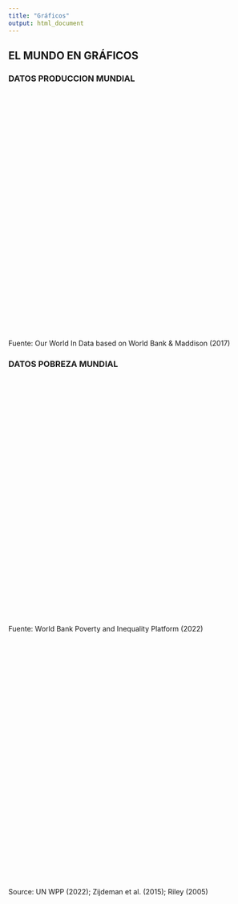 ```yaml
---
title: "Gráficos"
output: html_document
---
```


<script src="/rmarkdown-libs/htmlwidgets/htmlwidgets.js"></script>
<script src="/rmarkdown-libs/jquery/jquery.min.js"></script>
<link href="/rmarkdown-libs/dygraphs/dygraph.css" rel="stylesheet" />
<script src="/rmarkdown-libs/dygraphs/dygraph-combined.js"></script>
<script src="/rmarkdown-libs/dygraphs/shapes.js"></script>
<script src="/rmarkdown-libs/moment/moment.js"></script>
<script src="/rmarkdown-libs/moment-timezone/moment-timezone-with-data.js"></script>
<script src="/rmarkdown-libs/moment-fquarter/moment-fquarter.min.js"></script>
<script src="/rmarkdown-libs/dygraphs-binding/dygraphs.js"></script>
<script src="/rmarkdown-libs/Dygraph.Plugins.Crosshair/crosshair.js"></script>
<script src="/rmarkdown-libs/htmlwidgets/htmlwidgets.js"></script>
<script src="/rmarkdown-libs/jquery/jquery.min.js"></script>
<link href="/rmarkdown-libs/dygraphs/dygraph.css" rel="stylesheet" />
<script src="/rmarkdown-libs/dygraphs/dygraph-combined.js"></script>
<script src="/rmarkdown-libs/dygraphs/shapes.js"></script>
<script src="/rmarkdown-libs/moment/moment.js"></script>
<script src="/rmarkdown-libs/moment-timezone/moment-timezone-with-data.js"></script>
<script src="/rmarkdown-libs/moment-fquarter/moment-fquarter.min.js"></script>
<script src="/rmarkdown-libs/dygraphs-binding/dygraphs.js"></script>
<script src="/rmarkdown-libs/Dygraph.Plugins.Crosshair/crosshair.js"></script>
<script src="/rmarkdown-libs/htmlwidgets/htmlwidgets.js"></script>
<script src="/rmarkdown-libs/jquery/jquery.min.js"></script>
<link href="/rmarkdown-libs/dygraphs/dygraph.css" rel="stylesheet" />
<script src="/rmarkdown-libs/dygraphs/dygraph-combined.js"></script>
<script src="/rmarkdown-libs/dygraphs/shapes.js"></script>
<script src="/rmarkdown-libs/moment/moment.js"></script>
<script src="/rmarkdown-libs/moment-timezone/moment-timezone-with-data.js"></script>
<script src="/rmarkdown-libs/moment-fquarter/moment-fquarter.min.js"></script>
<script src="/rmarkdown-libs/dygraphs-binding/dygraphs.js"></script>
<script src="/rmarkdown-libs/Dygraph.Plugins.Crosshair/crosshair.js"></script>

## EL MUNDO EN GRÁFICOS

### DATOS PRODUCCION MUNDIAL

<div class="dygraphs html-widget html-fill-item-overflow-hidden html-fill-item" id="htmlwidget-1" style="width:600px;height:480px;"></div>
<script type="application/json" data-for="htmlwidget-1">{"x":{"attrs":{"axes":{"x":{"pixelsPerLabel":60,"drawAxis":true,"drawGrid":false},"y":{"drawAxis":true,"axisLabelFormatter":"function(d){return \"$\" + d + \" billones\"}","valueFormatter":"function(d){return Math.round(d).toString().replace(/\\B(?=(\\d{3})+(?!\\d))/g, \",\");}","gridLineColor":"#4a4a4a"}},"series":{"Producto Interno Bruto Mundial":{"axis":"y"}},"title":"PIB Mundial de los Últimos dos Milenios","labels":["Year","Producto Interno Bruto Mundial"],"retainDateWindow":false,"colors":["green","green"],"legend":"onmouseover","labelsDivWidth":300,"labelsShowZeroValues":true,"labelsSeparateLines":false,"stackedGraph":true,"fillGraph":false,"fillAlpha":0.15,"stepPlot":false,"drawPoints":false,"pointSize":1,"drawGapEdgePoints":false,"connectSeparatedPoints":false,"strokeWidth":1,"strokeBorderColor":"white","colorValue":0.5,"colorSaturation":1,"includeZero":false,"drawAxesAtZero":false,"logscale":false,"axisTickSize":3,"axisLineColor":"#98918B","axisLineWidth":0.3,"axisLabelColor":"black","axisLabelFontSize":14,"axisLabelWidth":60,"drawGrid":true,"gridLineWidth":0.3,"rightGap":5,"digitsAfterDecimal":2,"labelsKMB":false,"labelsKMG2":false,"labelsUTC":false,"maxNumberWidth":6,"animatedZooms":false,"mobileDisableYTouch":true,"disableZoom":false,"showRangeSelector":true,"rangeSelectorHeight":30,"rangeSelectorPlotFillColor":" #A7B1C4","rangeSelectorPlotStrokeColor":"#808FAB","interactionModel":"Dygraph.Interaction.defaultModel","highlightCircleSize":4,"highlightSeriesBackgroundAlpha":1,"highlightSeriesOpts":[],"hideOverlayOnMouseOut":true},"annotations":[],"shadings":[],"events":[],"format":"numeric","data":[[1,1000,1500,1600,1700,1820,1870,1900,1913,1940,1950,1951,1952,1953,1954,1955,1956,1957,1958,1959,1960,1961,1962,1963,1964,1965,1966,1967,1968,1969,1970,1971,1972,1973,1974,1975,1976,1977,1978,1979,1980,1981,1982,1983,1984,1985,1986,1987,1988,1989,1990,1991,1992,1993,1994,1995,1996,1997,1998,1999,2000,2001,2002,2003,2004,2005,2006,2007,2008,2009,2010,2011,2012,2013,2014,2015],[0.18274103474165,0.21014473481495,0.43052728115293,0.57446865728769,0.6433229243199,1.20236083306954,1.92391732484512,3.41875377452597,4.73867575900573,7.80636856199303,9.25106328451166,9.79563062060308,10.2486951600302,10.7648504702851,11.132816333836,11.8424364378983,12.3993151219929,12.8712015668878,13.2845118842174,13.8933432617901,14.6204308258341,15.1275450029549,15.840374754695,16.5288236949554,17.7274266711053,18.6556197235743,19.6727780214873,20.4048070770476,21.5275961525308,22.7154807852326,23.8667404645702,24.8559369387911,26.0382259438034,27.7663175448469,28.4127369793204,28.8460525283362,30.2531757268988,31.4799138733314,32.8640333749772,34.0390549220292,34.7270633687229,35.4077652872047,35.7991472519796,36.8173468375886,38.4967218991355,39.8236108285131,41.2319711010656,42.8128962218747,44.6496493242313,46.0768423041231,47.0438,47.6509,48.4851,49.4155,50.8866,52.5766,54.6052,56.7721,58.1595,60.2475,63.1009,64.6392,66.4209,68.8949,72.6182,76.0892,80.2026,84.5765,87.0207,86.7501,91.3297,94.9824,98.0323,101.27,104.72,108.12]],"fixedtz":false,"tzone":"","plugins":{"Crosshair":{"direction":"vertical"}}},"evals":["attrs.axes.y.axisLabelFormatter","attrs.axes.y.valueFormatter","attrs.interactionModel"],"jsHooks":[]}</script>

Fuente: Our World In Data based on World Bank & Maddison (2017)

### DATOS POBREZA MUNDIAL

<div class="dygraphs html-widget html-fill-item-overflow-hidden html-fill-item" id="htmlwidget-2" style="width:500px;height:480px;"></div>
<script type="application/json" data-for="htmlwidget-2">{"x":{"attrs":{"axes":{"x":{"pixelsPerLabel":60,"drawAxis":true,"drawGrid":false},"y":{"drawAxis":true,"axisLabelFormatter":"function(d){return Math.round(d).toString().replace(/\\B(?=(\\d{3})+(?!\\d))/g, \",\");}","valueFormatter":"function(d){return Math.round(d).toString().replace(/\\B(?=(\\d{3})+(?!\\d))/g, \",\");}","gridLineColor":"#4a4a4a"}},"series":{"Paises de Altos Ingresos":{"axis":"y"},"América Latina y el Caribe":{"axis":"y"},"Asia Oriental y el Pacífico":{"axis":"y"},"Asia del Sur":{"axis":"y"},"Oriente Medio y África del Norte":{"axis":"y"},"Europa y Asia Central":{"axis":"y"},"Africa Sub-Sahariana":{"axis":"y"}},"title":"Población total que vive en pobreza extrema por región del mundo (millones de habitantes)","labels":["Year","Paises de Altos Ingresos","América Latina y el Caribe","Asia Oriental y el Pacífico","Asia del Sur","Oriente Medio y África del Norte","Europa y Asia Central","Africa Sub-Sahariana"],"retainDateWindow":false,"colors":["#6D3E91","#C05917","#58AC8C","#286BBB","#883039","#BC8E5A","#00295B"],"legend":"onmouseover","labelsDivWidth":300,"labelsShowZeroValues":true,"labelsDiv":false,"labelsSeparateLines":true,"stackedGraph":true,"fillGraph":true,"fillAlpha":0.15,"stepPlot":false,"drawPoints":false,"pointSize":1,"drawGapEdgePoints":false,"connectSeparatedPoints":false,"strokeWidth":1,"strokeBorderColor":"white","colorValue":0.5,"colorSaturation":1,"includeZero":false,"drawAxesAtZero":false,"logscale":false,"axisTickSize":3,"axisLineColor":"#98918B","axisLineWidth":1.5,"axisLabelColor":"black","axisLabelFontSize":14,"axisLabelWidth":60,"drawGrid":true,"gridLineWidth":0.3,"rightGap":5,"digitsAfterDecimal":2,"labelsKMB":false,"labelsKMG2":false,"labelsUTC":false,"maxNumberWidth":6,"animatedZooms":false,"mobileDisableYTouch":true,"disableZoom":false,"showRangeSelector":true,"rangeSelectorHeight":30,"rangeSelectorPlotFillColor":" #A7B1C4","rangeSelectorPlotStrokeColor":"#808FAB","interactionModel":"Dygraph.Interaction.defaultModel","highlightCircleSize":3,"highlightSeriesBackgroundAlpha":0.7,"highlightSeriesOpts":[],"hideOverlayOnMouseOut":true},"annotations":[],"shadings":[],"events":[],"format":"numeric","data":[[1990,1991,1992,1993,1994,1995,1996,1997,1998,1999,2000,2001,2002,2003,2004,2005,2006,2007,2008,2009,2010,2011,2012,2013,2014,2015,2016,2017,2018,2019],[4.08725,4.099177,4.345438,4.688252,4.535552,4.557491,5.004746,5.085103,5.202375,4.945483,4.713282,4.738842,4.852098,5.659049,5.504494,5.610036,5.197648,5.131927,5.303856,5.401669,5.36818,5.974581,6.170179,6.780861,7.290625,7.927579,6.891425,7.683151,6.683155,6.684494],[73.159629,70.21205,71.894971,72.11797,67.734862,68.975115,78.59989,75.71901,72.752688,74.610652,69.829625,69.316873,66.022015,65.237721,60.181526,57.659473,47.589109,45.957291,43.204797,41.162933,37.724349,35.307145,30.306586,27.414889,26.117037,25.843037,27.491608,27.589494,27.265804,27.757316],[1055.536103,1040.573331,1011.052199,974.90417,910.983635,859.153925,790.875756,795.810447,822.503631,769.745943,717.859327,682.537976,614.970645,558.440632,493.489345,409.468673,401.951267,360.805044,341.670254,303.471366,261.804771,205.333227,176.131012,90.48309,72.625708,55.25059,46.227607,39.652165,31.957065,23.641492],[562.991779,567.348151,559.211438,557.983169,560.066553,548.302133,542.033352,549.88815,556.649232,557.568162,564.717519,568.381961,575.662963,568.734692,551.229481,532.375132,519.175845,499.220886,484.673963,474.584083,429.696971,356.937921,332.378235,323.120588,310.562257,292.373936,279.393977,225.68009,181.733329,156.282205],[13.999313,16.046838,13.381707,12.518834,12.180331,13.466237,12.653965,12.324905,11.291096,11.029038,10.126988,9.996771,9.409482,9.53237,8.826162,8.250387,8.095222,7.854492,7.655841,7.285993,6.095625,7.142047,7.154814,7.77441,9.266548,17.805436,20.383538,22.768211,29.077675,32.959255],[14.964693,17.59385,24.950602,29.889086,38.630008,38.761495,38.915802,36.512324,36.014732,46.242157,42.995172,39.172148,34.758446,33.952185,29.484423,29.333894,26.070454,23.387057,20.715958,20.163002,19.949392,18.557102,17.925609,16.382583,17.170333,15.572137,14.054284,13.960518,11.976724,11.766863],[271.488835,289.166731,305.251907,320.992736,333.270456,338.150595,341.568086,348.574951,356.615882,364.874826,371.136657,375.693272,378.611221,380.595514,372.162744,369.58965,369.05456,368.776837,366.223793,372.081833,366.094403,365.48818,369.460174,369.558939,368.74061,378.271517,383.804597,385.303897,384.8485,389.003507]],"fixedtz":false,"tzone":"","plugins":{"Crosshair":{"direction":"vertical"}}},"evals":["attrs.axes.y.axisLabelFormatter","attrs.axes.y.valueFormatter","attrs.interactionModel"],"jsHooks":[]}</script>

Fuente: World Bank Poverty and Inequality Platform (2022)

<div class="dygraphs html-widget html-fill-item-overflow-hidden html-fill-item" id="htmlwidget-3" style="width:500px;height:480px;"></div>
<script type="application/json" data-for="htmlwidget-3">{"x":{"attrs":{"axes":{"x":{"pixelsPerLabel":60,"drawAxis":true,"drawGrid":false},"y":{"drawAxis":true,"axisLabelFormatter":"function(d){return Math.round(d).toString().replace(/\\B(?=(\\d{3})+(?!\\d))/g, \",\");}","valueFormatter":"function(d){return Math.round(d).toString().replace(/\\B(?=(\\d{3})+(?!\\d))/g, \",\");}","gridLineColor":"#4a4a4a"}},"series":{"Oceania":{"axis":"y"},"Europa":{"axis":"y"},"America":{"axis":"y"},"Asia":{"axis":"y"},"Mundo":{"axis":"y"},"Africa":{"axis":"y"}},"title":"Esperanza de Vida<br><small>1770-2021<\/small>","labels":["Year","Oceania","Europa","America","Asia","Mundo","Africa"],"retainDateWindow":false,"colors":["#18470f","#6d3e91","#2c8465","#be5915","#cf0a66","#c15065"],"legend":"onmouseover","labelsDivWidth":300,"labelsShowZeroValues":false,"labelsDiv":false,"labelsSeparateLines":true,"stackedGraph":false,"fillGraph":false,"fillAlpha":0.15,"stepPlot":false,"drawPoints":false,"pointSize":1,"drawGapEdgePoints":false,"connectSeparatedPoints":false,"strokeWidth":1,"strokeBorderColor":"white","colorValue":0.5,"colorSaturation":1,"includeZero":false,"drawAxesAtZero":false,"logscale":false,"axisTickSize":3,"axisLineColor":"#98918B","axisLineWidth":1.5,"axisLabelColor":"black","axisLabelFontSize":14,"axisLabelWidth":60,"drawGrid":true,"gridLineWidth":0.3,"rightGap":5,"digitsAfterDecimal":2,"labelsKMB":false,"labelsKMG2":false,"labelsUTC":false,"maxNumberWidth":6,"animatedZooms":false,"mobileDisableYTouch":true,"disableZoom":false,"showRangeSelector":true,"rangeSelectorHeight":30,"rangeSelectorPlotFillColor":" #A7B1C4","rangeSelectorPlotStrokeColor":"#808FAB","interactionModel":"Dygraph.Interaction.defaultModel","highlightCircleSize":3,"highlightSeriesBackgroundAlpha":0.7,"highlightSeriesOpts":[],"hideOverlayOnMouseOut":true},"annotations":[],"shadings":[],"events":[],"format":"numeric","data":[[1770,1800,1820,1830,1850,1870,1885,1900,1913,1925,1950,1951,1952,1953,1954,1955,1956,1957,1958,1959,1960,1961,1962,1963,1964,1965,1966,1967,1968,1969,1970,1971,1972,1973,1974,1975,1976,1977,1978,1979,1980,1981,1982,1983,1984,1985,1986,1987,1988,1989,1990,1991,1992,1993,1994,1995,1996,1997,1998,1999,2000,2001,2002,2003,2004,2005,2006,2007,2008,2009,2010,2011,2012,2013,2014,2015,2016,2017,2018,2019,2020,2021],[null,null,null,null,null,34.7,null,47.6,51,null,61.4,60.6,62,62.7,63,63.4,63.6,64,64.6,64.5,65.1,65.4,65.4,65.7,65.5,65.8,65.8,66.3,66.2,66.7,66.6,67.4,67.8,68,68.1,68.8,68.9,69.4,69.8,70.3,70.5,70.9,70.9,71.5,71.7,71.6,72.1,72.2,72.5,72.5,73.2,73.6,73.6,74,74,74.3,74.3,74.6,74.7,75.1,75.4,75.6,75.5,75.8,76,76.4,76.5,76.5,76.8,77,77.4,77.5,77.7,78,78,78.2,78.4,78.5,78.8,78.7,79.5,79.4],[34.3,33.3,35.6,null,36.3,36.2,null,42.7,46.8,null,62.8,62.8,64,64.7,65.5,66,66.9,66.9,68.2,68.1,68.8,69.1,68.9,69.2,69.9,69.8,70,70,69.9,69.6,70,70.1,70.3,70.4,70.6,70.5,70.6,70.9,70.9,71,70.9,71.2,71.5,71.5,71.6,71.7,72.5,72.7,72.8,72.9,72.9,72.9,72.7,72.1,72.1,72.2,72.7,73.2,73.6,73.4,73.5,73.8,73.8,73.8,74.4,74.5,75.2,75.6,75.8,76.3,76.5,77.1,77.3,77.6,77.9,78,78.4,78.7,78.8,79.1,77.7,77],[34.8,null,null,34.8,35.1,35.1,null,41,45.1,null,58.12,58.37,58.83,59.25,59.96,60.29,60.56,60.75,61.18,61.55,61.83,62.24,62.42,62.5,62.86,63.14,63.26,63.57,63.6,63.87,63.97,64.62,64.81,65.14,65.65,66.11,66.32,66.8,67.08,67.39,67.56,68,68.31,68.69,69,69.16,69.54,69.87,70.1,70.44,70.73,70.95,71.3,71.41,71.68,71.94,72.3,72.59,72.85,73.09,73.31,73.57,73.82,73.95,74.34,74.59,74.83,74.96,75.19,75.46,75.34,75.82,75.98,76.16,76.32,76.29,76.28,76.37,76.51,76.71,74.85,74.2],[27.5,null,null,null,null,null,27.5,28,28.1,null,42,43,44.3,44.9,45.8,46.3,46.8,47.3,47.8,44.3,41.7,45.3,49.6,50.3,50.9,50.6,51.5,52.1,53,53.6,53.9,53.4,55.3,55.9,56.4,56.7,57.2,58,58.5,59.1,59.6,60.1,60.6,61.1,61.5,62,62.5,62.9,63.3,63.7,64,64.2,64.8,65.1,65.4,65.7,66,66.4,66.9,67.2,67.6,68.1,68.5,68.9,69.2,69.6,70.1,70.3,70.5,71,71.3,71.7,72,72.4,72.8,73.1,73.4,73.7,74,74.2,73.7,72.5],[28.5,28.5,29,null,29.3,29.7,null,32,34.1,null,46.5,47.1,48.2,48.8,49.6,50.1,50.6,50.9,51.5,49.3,47.7,50.4,53.1,53.6,54.2,53.9,54.5,54.9,55.5,55.8,56.1,55.9,57.1,57.6,58,58.3,58.7,59.4,59.7,60.2,60.6,61,61.4,61.6,61.9,62.2,62.8,63.2,63.3,63.8,64,64.1,64.3,64.4,64.5,64.9,65.1,65.5,65.7,66.1,66.5,66.8,67.1,67.5,67.8,68.2,68.7,69.1,69.3,69.8,70.1,70.5,70.9,71.2,71.6,71.8,72.1,72.3,72.6,72.8,72,71],[26.4,null,null,null,null,null,null,null,null,26.4,37.6,37.9,38.4,38.9,39.3,39.8,40.2,40,40.3,41.3,41.5,41.9,42.3,42.8,43.2,43.4,43.4,43.6,44.1,44.3,44.8,45.3,45.4,46.2,46.5,46.9,47.6,48.2,48.6,49.1,49.5,49.9,50.3,49.6,49.7,50.1,50.6,50.9,50.4,51.7,51.6,51.5,51.2,51.5,50.5,52.1,52.1,52.3,51.9,52.8,53.3,53.6,54,54.4,54.9,55.5,56.1,56.7,57.3,58,58.6,59.3,59.8,60.3,60.7,61.1,61.6,62,62.3,62.7,62.2,61.7]],"fixedtz":false,"tzone":"","plugins":{"Crosshair":{"direction":"vertical"}}},"evals":["attrs.axes.y.axisLabelFormatter","attrs.axes.y.valueFormatter","attrs.interactionModel"],"jsHooks":[]}</script>

Source: UN WPP (2022); Zijdeman et al. (2015); Riley (2005)
